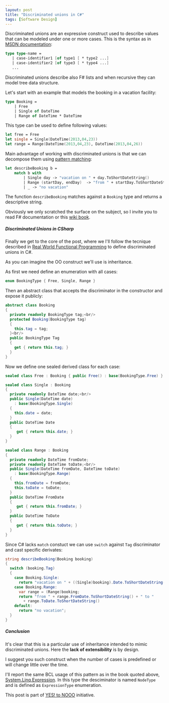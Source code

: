 ```yaml
---
layout: post
title: "Discriminated unions in C#"
tags: [Software Design]
---
```


Discriminated unions are an expressive construct used to describe values that can be modeled under one or more cases.
This is the syntax as in [MSDN documentation](http://msdn.microsoft.com/it-it/library/dd233226.aspx):
```fsharp
type type-name =
   | case-identifier1 [of type1 [ * type2 ...]
   | case-identifier2 [of type3 [ * type4 ...]
   ...
```

Discriminated unions describe also F# lists and when recursive they can model tree data structure.

Let's start with an example that models the booking in a vacation facility:
```fsharp
type Booking =
    | Free
    | Single of DateTime
    | Range of DateTime * DateTime
```

This type can be used to define following values:
```fsharp
let free = Free
let single = Single(DateTime(2013,04,23))
let range = Range(DateTime(2013,04,23), DateTime(2013,04,26))
```

Main advantage of working with discriminated unions is that we can decompose them using [pattern matching](http://msdn.microsoft.com/en-us/library/dd233242.aspx):
```fsharp
let describeBooking b =
    match b with
        | Single day -> "vacation on " + day.ToShortDateString()
        | Range (startDay, endDay)  -> "from " + startDay.ToShortDateString() + " to " + endDay.ToShortDateString()
        | _ -> "no vacation"
```

The function `describeBooking` matches against a `Booking` type and returns a descriptive string.

Obviously we only scratched the surface on the subject, so I invite you to read F# documentation or this [wiki book](http://en.wikibooks.org/wiki/F_Sharp_Programming/Discriminated_Unions).

##### Discriminated Unions in CSharp

Finally we get to the core of the post, where we I'll follow the tecnique described in [Real World Functional Programming](http://goo.gl/AqWj8) to define discriminated unions in C#.

As you can imagine the OO construct we'll use is inheritance.

As first we need define an enumeration with all cases:
```csharp
enum BookingType { Free, Single, Range }
```

Then an abstract class that accepts the discriminator in the constructor and expose it publicly:
```csharp
abstract class Booking
{
  private readonly BookingType tag;<br/>
  protected Booking(BookingType tag)
  {
    this.tag = tag;
  }<br/>
  public BookingType Tag
  {
    get { return this.tag; }
  }
}
```

Now we define one sealed derived class for each case:
```csharp
sealed class Free : Booking { public Free() : base(BookingType.Free) }

sealed class Single : Booking
{
  private readonly DateTime date;<br/>
  public Single(DateTime date)
    : base(BookingType.Single)
  {
    this.date = date;
  }
  public DateTime Date
  {
     get { return this.date; }
  }
}

sealed class Range : Booking
{
  private readonly DateTime fromDate;
  private readonly DateTime toDate;<br/>
  public Single(DateTime fromDate, DateTime toDate)
    : base(BookingType.Range)
  {
    this.fromDate = fromDate;
    this.toDate = toDate;
  }
  public DateTime FromDate
  {
     get { return this.fromDate; }
  }
  public DateTime ToDate
  {
     get { return this.toDate; }
  }
}
```

Since C# lacks ``match`` constuct we can use ``switch`` against ``Tag`` discriminator and cast specific derivates:
```csharp
string describeBooking(Booking booking)
{
  switch (booking.Tag)
  {
    case Booking.Single:
      return "vacation on " + ((Single)booking).Date.ToShortDateString();
    case Booking.Range:
      var range = (Range)booking;
      return "from " + range.FromDate.ToShortDateString() + " to "
        + range.ToDate.ToShortDateString()
    default:
      return "no vacation";
  }
}
```

##### Conclusion

It's clear that this is a particular use of inheritance intended to mimic discriminated unions. Here the __lack of extensibility__ is by design.

I suggest you such construct when the number of cases is predefined or will change little over the time.

I'll report the same BCL usage of this pattern as in the book quoted above, [System.Linq.Expression](http://msdn.microsoft.com/it-it/library/system.linq.expressions.expression.aspx).
In this type the desciminator is named ``NodeType`` and is defined as ``ExpressionType`` enumeration.

This post is part of [YES! to NOOO](http://yes-to-nooo.github.com/) initiative.